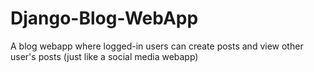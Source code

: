 # Django-Blog-WebApp
A blog webapp where logged-in users can create posts and view other user's posts (just like a social media webapp)
